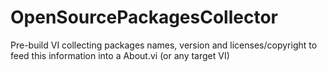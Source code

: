 # OpenSourcePackagesCollector
Pre-build VI collecting packages names, version and licenses/copyright to feed this information into a About.vi (or any target VI)
